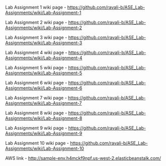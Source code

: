 Lab Assignment 1 wiki page - https://github.com/ravali-b/ASE_Lab-Assignments/wiki/Lab-Assignment-1

Lab Assignment 2 wiki page - https://github.com/ravali-b/ASE_Lab-Assignments/wiki/Lab-Assignment-2

Lab Assignment 3 wiki page - https://github.com/ravali-b/ASE_Lab-Assignments/wiki/Lab-Assignment-3

Lab Assignment 4 wiki page - https://github.com/ravali-b/ASE_Lab-Assignments/wiki/Lab-Assignment-4

Lab Assignment 5 wiki page - https://github.com/ravali-b/ASE_Lab-Assignments/wiki/Lab-Assignment-5

Lab Assignment 6 wiki page - https://github.com/ravali-b/ASE_Lab-Assignments/wiki/Lab-Assignment-6

Lab Assignment 7 wiki page - https://github.com/ravali-b/ASE_Lab-Assignments/wiki/Lab-Assignment-7

Lab Assignment 8 wiki page - https://github.com/ravali-b/ASE_Lab-Assignments/wiki/Lab-Assignment-8

Lab Assignment 9 wiki page - https://github.com/ravali-b/ASE_Lab-Assignments/wiki/Lab-Assignment-9

Lab Assignment 10 wiki page - https://github.com/ravali-b/ASE_Lab-Assignments/wiki/Lab-Assignment-10

AWS link -  http://sample-env.h4mckf9npf.us-west-2.elasticbeanstalk.com/
